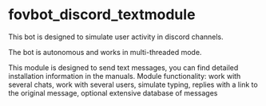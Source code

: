 # fovbot_discord_textmodule

This bot is designed to simulate user activity in discord channels. 

The bot is autonomous and works in multi-threaded mode. 

This module is designed to send text messages, you can find detailed installation information in the manuals. 
Module functionality: work with several chats, work with several users, simulate typing, replies with a link to the original message, 
optional extensive database of messages
